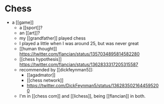 # Chess

- a [[game]]
  - a [[sport]]?
  - an [[art]]?
  - my [[grandfather]] played chess
  - I played a little when I was around 25, but was never great
  - [[human thought]] https://twitter.com/flancian/status/1357034895814582280
  - [[chess hypothesis]] https://twitter.com/flancian/status/1362833317205315587
  - recommended by [[dickfeynman5]]:
    - [[agadmator]]
    - [[chess network]]
    - https://twitter.com/DickFeynman5/status/1362835021644595200
  - I'm in [[chess com]] and [[lichess]], being [[flancian]] in both.


